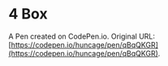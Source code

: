 # 4 Box

A Pen created on CodePen.io. Original URL: [https://codepen.io/huncage/pen/qBqQKGR](https://codepen.io/huncage/pen/qBqQKGR).


